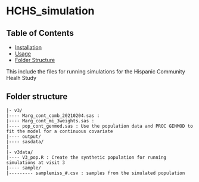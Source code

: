 # HCHS_simulation

## Table of Contents
- [Installation](#installation)
- [Usage](#usage)
- [Folder Structure](#folder-structure)

This include the files for running simulations for the Hispanic Community Healh Study

## Folder structure 
```
|- v3/
|---- Marg_cont_comb_20210204.sas :
|---- Marg_cont_mi_3weights.sas : 
|---- pop_cont_genmod.sas : Use the population data and PROC GENMOD to fit the model for a continuous covariate
|---- output/
|---- sasdata/
|
|- v3data/
|---- V3_pop.R : Create the synthetic population for running simulations at visit 3
|---- sample/
|--------- samplemiss_#.csv : samples from the simulated population 
```

